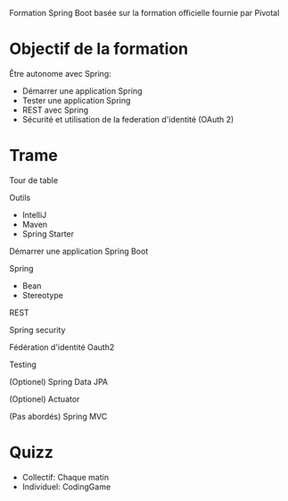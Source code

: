 Formation Spring Boot basée sur la formation officielle fournie par Pivotal

# Objectif de la formation
Être autonome avec Spring:
- Démarrer une application Spring
- Tester une application Spring
- REST avec Spring
- Sécurité et utilisation de la federation d'identité (OAuth 2)

# Trame
Tour de table

Outils
- IntelliJ
- Maven
- Spring Starter

Démarrer une application Spring Boot

Spring
- Bean
- Stereotype

REST

Spring security

Fédération d'identité Oauth2

Testing

(Optionel) Spring Data JPA

(Optionel) Actuator

(Pas abordés) Spring MVC

# Quizz
- Collectif: Chaque matin
- Individuel: CodingGame
